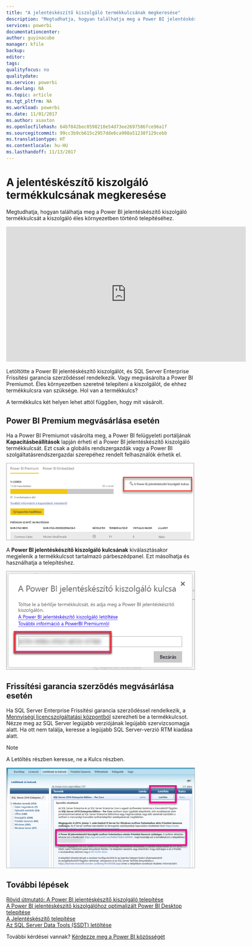 ```yaml
---
title: "A jelentéskészítő kiszolgáló termékkulcsának megkeresése"
description: "Megtudhatja, hogyan találhatja meg a Power BI jelentéskészítő kiszolgáló termékkulcsát a kiszolgáló éles környezetben történő telepítéséhez."
services: powerbi
documentationcenter: 
author: guyinacube
manager: kfile
backup: 
editor: 
tags: 
qualityfocus: no
qualitydate: 
ms.service: powerbi
ms.devlang: NA
ms.topic: article
ms.tgt_pltfrm: NA
ms.workload: powerbi
ms.date: 11/01/2017
ms.author: asaxton
ms.openlocfilehash: 64bf842bec0598210e54d73ee2697586fce96a1f
ms.sourcegitcommit: 99cc3b9cb615c2957dde6ca908a51238f129cebb
ms.translationtype: HT
ms.contentlocale: hu-HU
ms.lasthandoff: 11/13/2017
---
```

# <a name="how-to-find-your-report-server-product-key"></a>A jelentéskészítő kiszolgáló termékkulcsának megkeresése
Megtudhatja, hogyan találhatja meg a Power BI jelentéskészítő kiszolgáló termékkulcsát a kiszolgáló éles környezetben történő telepítéséhez.

<iframe width="640" height="360" src="https://www.youtube.com/embed/6CQnf-NGtpU?rel=0&amp;showinfo=0" frameborder="0" allowfullscreen></iframe>

Letöltötte a Power BI jelentéskészítő kiszolgálót, és SQL Server Enterprise Frissítési garancia szerződéssel rendelkezik. Vagy megvásárolta a Power BI Premiumot. Éles környezetben szeretné telepíteni a kiszolgálót, de ehhez termékkulcsra van szüksége. Hol van a termékkulcs? 

A termékkulcs két helyen lehet attól függően, hogy mit vásárolt.

## <a name="purchased-power-bi-premium"></a>Power BI Premium megvásárlása esetén
Ha a Power BI Premiumot vásárolta meg, a Power BI felügyeleti portáljának **Kapacitásbeállítások** lapján érheti el a Power BI jelentéskészítő kiszolgáló termékkulcsát. Ezt csak a globális rendszergazdák vagy a Power BI szolgáltatásrendszergazdai szerepéhez rendelt felhasználók érhetik el.

![Power BI jelentéskészítő kiszolgáló kulcsa a Premium beállításaiban](media/find-product-key/pbirs-product-key.png)

A **Power BI jelentéskészítő kiszolgáló kulcsának** kiválasztásakor megjelenik a termékkulcsot tartalmazó párbeszédpanel. Ezt másolhatja és használhatja a telepítéshez.

![Power BI jelentéskészítő kiszolgáló termékkulcsa](media/find-product-key/pbirs-product-key-dialog.png)

## <a name="purchased-software-assurance-agreeemnt"></a>Frissítési garancia szerződés megvásárlása esetén
Ha SQL Server Enterprise Frissítési garancia szerződéssel rendelkezik, a [Mennyiségi licencszolgáltatási központból](https://www.microsoft.com/Licensing/servicecenter/) szerezheti be a termékkulcsot. Nézze meg az SQL Server legújabb verziójának legújabb szervizcsomagja alatt. Ha ott nem találja, keresse a legújabb SQL Server-verzió RTM kiadása alatt.

> [!NOTE]
> A Letöltés részben keresse, ne a Kulcs részben.
> 
> 

![](media/find-product-key/vlsc-download.png "Mennyiségi licencszolgáltatási központ")

## <a name="next-steps"></a>További lépések
[Rövid útmutató: A Power BI jelentéskészítő kiszolgáló telepítése](quickstart-install-report-server.md)  
[A Power BI jelentéskészítő kiszolgálóhoz optimalizált Power BI Desktop telepítése](install-powerbi-desktop.md)  
[A Jelentéskészítő telepítése](https://docs.microsoft.com/sql/reporting-services/install-windows/install-report-builder)  
[Az SQL Server Data Tools (SSDT) letöltése](http://go.microsoft.com/fwlink/?LinkID=616714)

További kérdései vannak? [Kérdezze meg a Power BI közösségét](https://community.powerbi.com/)

